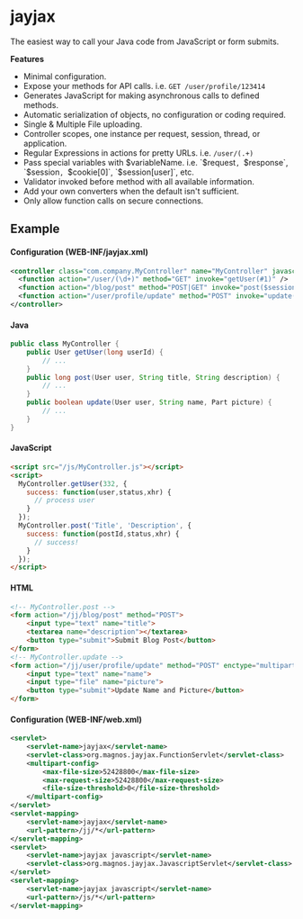 jayjax
======

The easiest way to call your Java code from JavaScript or form submits. 

**Features**
- Minimal configuration.
- Expose your methods for API calls. i.e. `GET /user/profile/123414`
- Generates JavaScript for making asynchronous calls to defined methods.
- Automatic serialization of objects, no configuration or coding required.
- Single & Multiple File uploading.
- Controller scopes, one instance per request, session, thread, or application.
- Regular Expressions in actions for pretty URLs. i.e. `/user/(.+)`
- Pass special variables with $variableName. i.e. `$request`, `$response`, `$session`, `$cookie[0]`, `$session[user]`, etc.
- Validator invoked before method with all available information.
- Add your own converters when the default isn't sufficient.
- Only allow function calls on secure connections.

## Example

#### Configuration (WEB-INF/jayjax.xml)
```xml
<controller class="com.company.MyController" name="MyController" javascript="true">
  <function action="/user/(\d+)" method="GET" invoke="getUser(#1)" />
  <function action="/blog/post" method="POST|GET" invoke="post($session[user],title,description)" />
  <function action="/user/profile/update" method="POST" invoke="update($session[user],name,picture)" />
</controller>
```
#### Java
```java
public class MyController {
    public User getUser(long userId) {
        // ...
    }
    public long post(User user, String title, String description) {
        // ...
    }
    public boolean update(User user, String name, Part picture) {
        // ...
    }
}
```
#### JavaScript
```html
<script src="/js/MyController.js"></script>
<script>
  MyController.getUser(332, {
    success: function(user,status,xhr) {
      // process user
    }
  });
  MyController.post('Title', 'Description', {
    success: function(postId,status,xhr) {
      // success!
    }
  });
</script>
```
#### HTML
```html
<!-- MyController.post -->
<form action="/jj/blog/post" method="POST">
    <input type="text" name="title">
    <textarea name="description"></textarea>
    <button type="submit">Submit Blog Post</button>
</form>
<!-- MyController.update -->
<form action="/jj/user/profile/update" method="POST" enctype="multipart/form-data">
    <input type="text" name="name">
    <input type="file" name="picture">
    <button type="submit">Update Name and Picture</button>
</form>
```
#### Configuration (WEB-INF/web.xml)
```xml
<servlet>
    <servlet-name>jayjax</servlet-name>
    <servlet-class>org.magnos.jayjax.FunctionServlet</servlet-class>
    <multipart-config>
        <max-file-size>52428800</max-file-size>
        <max-request-size>52428800</max-request-size>
        <file-size-threshold>0</file-size-threshold>
    </multipart-config>
</servlet>
<servlet-mapping>
    <servlet-name>jayjax</servlet-name>
    <url-pattern>/jj/*</url-pattern>
</servlet-mapping>
<servlet>
    <servlet-name>jayjax javascript</servlet-name>
    <servlet-class>org.magnos.jayjax.JavascriptServlet</servlet-class>
</servlet>
<servlet-mapping>
    <servlet-name>jayjax javascript</servlet-name>
    <url-pattern>/js/*</url-pattern>
</servlet-mapping>
```
